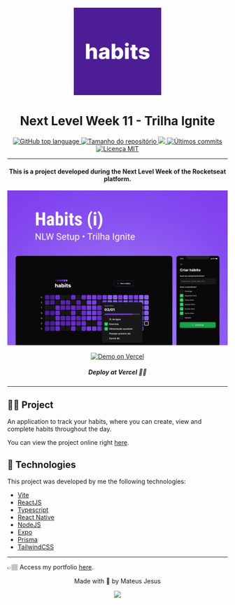 <p align="center">
  <img alt="Logo da aplicação habits" src="./images/icon.png" width="200" height="200" />
</p>

<h1 align="center">Next Level Week 11 - Trilha Ignite</h1>

<p align="center">
  <a href="#language">
    <img alt="GitHub top language" src="https://img.shields.io/github/languages/top/MateusJSouza/Habits-NLW">
  </a>
  
  <a href="#repository-size">
    <img src="https://img.shields.io/github/repo-size/MateusJSouza/Habits-NLW" alt="Tamanho do repositório">
  </a>

  <a href="https://www.codacy.com/gh/MateusJSouza/Habits-NLW/dashboard?utm_source=github.com&amp;utm_medium=referral&amp;utm_content=MateusJSouza/Habits-NLW&amp;utm_campaign=Badge_Grade">
  <img src="https://app.codacy.com/project/badge/Grade/0d3d31082ee745e9ac827b8c3f6b99f8" />
  
  <a href="https://github.com/MateusJSouza/Habits-NLW/graphs/commit-activity">
    <img src="https://img.shields.io/github/last-commit/MateusJSouza/Habits-NLW" alt="Últimos commits">
  </a>
  
  <a href="https://github.com/MateusJSouza/Habits-NLW/blob/main/LICENSE">
    <img src="https://img.shields.io/github/license/MateusJSouza/Habits-NLW" alt="Licença MIT">
  </a>
</p>

---

<h4 align="center">
  This is a project developed during the Next Level Week of the Rocketseat platform.
</h4>

<p align="center">
  <img src="./images/capa.png" alt="" />
</p>

<p align="center">
  <a href="https://habits-nlw.vercel.app/" target="_blank">
    <img alt="Demo on Vercel" height="50" width="50" src="https://res.cloudinary.com/dx3vxwusq/image/upload/v1613186216/vercel-deploy_x5v2jc.png" />
  </a>
</p>

<h5 align="center">
  Deploy at Vercel ☝🏽
</h5>

---

## 🚴🏽 Project

An application to track your habits, where you can create, view and complete habits throughout the day.

You can view the project online right [here](https://habits-nlw.vercel.app/).

## 🔧 Technologies
This project was developed by me the following technologies:

- [Vite](https://vitejs.dev/)
- [ReactJS](https://reactjs.org/)
- [Typescript](https://www.typescriptlang.org/)
- [React Native](https://reactnative.dev/)
- [NodeJS](https://nodejs.org/pt-br/)
- [Expo](https://expo.dev/)
- [Prisma](https://www.prisma.io/)
- [TailwindCSS](https://tailwindcss.com/)

---

👉🏽 Access my portfolio [here](https://mateusj-portfolio.vercel.app/).

<p align="center">Made with 💜 by Mateus Jesus</p>
<div id="contatos" align="center">
  <a href="https://www.linkedin.com/in/mateus-jesus/" target="_blank"><img src="https://img.shields.io/badge/-LinkedIn-%230077B5?style=for-the-badge&logo=linkedin&logoColor=white" target="_blank"></a>
</div>
